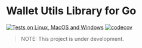# Wallet Utils Library for Go

[![Tests on Linux, MacOS and Windows](https://github.com/15ho/wallet-utils-go/workflows/CI/badge.svg)](https://github.com/15ho/wallet-utils-go/actions?query=workflow%3ACI)
[![codecov](https://codecov.io/gh/15ho/wallet-utils-go/branch/main/graph/badge.svg)](https://codecov.io/gh/15ho/wallet-utils-go)

> NOTE: This project is under development.

